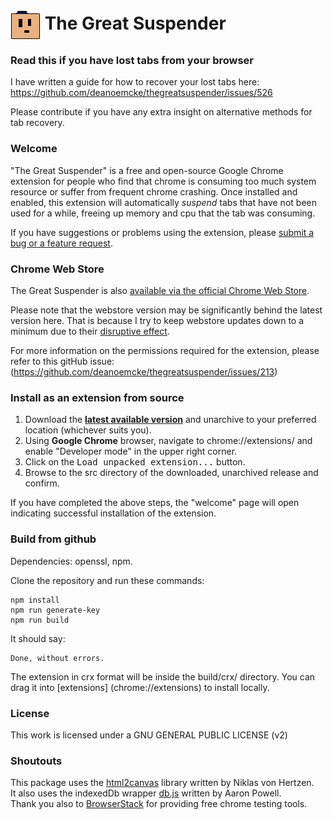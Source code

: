 # <img src="/src/img/icon48.png" align="absmiddle"> The Great Suspender

### Read this if you have lost tabs from your browser

I have written a guide for how to recover your lost tabs here: https://github.com/deanoemcke/thegreatsuspender/issues/526

Please contribute if you have any extra insight on alternative methods for tab recovery.

### Welcome

"The Great Suspender" is a free and open-source Google Chrome extension for people who find that chrome is consuming too much system resource or suffer from frequent chrome crashing. Once installed and enabled, this extension will automatically *suspend* tabs that have not been used for a while, freeing up memory and cpu that the tab was consuming.

If you have suggestions or problems using the extension, please [submit a bug or a feature request](https://github.com/deanoemcke/thegreatsuspender/issues/).

### Chrome Web Store

The Great Suspender is also [available via the official Chrome Web Store](https://chrome.google.com/webstore/detail/the-great-suspender/klbibkeccnjlkjkiokjodocebajanakg).

Please note that the webstore version may be significantly behind the latest version here. That is because I try to keep webstore updates down to a minimum due to their [disruptive effect](https://github.com/deanoemcke/thegreatsuspender/issues/526).

For more information on the permissions required for the extension, please refer to this gitHub issue: (https://github.com/deanoemcke/thegreatsuspender/issues/213)

### Install as an extension from source

1. Download the **[latest available version](https://github.com/deanoemcke/thegreatsuspender/releases/tag/v6.30)** and unarchive to your preferred location (whichever suits you).
2. Using **Google Chrome** browser, navigate to chrome://extensions/ and enable "Developer mode" in the upper right corner.
3. Click on the <kbd>Load unpacked extension...</kbd> button.
4. Browse to the src directory of the downloaded, unarchived release and confirm.

If you have completed the above steps, the "welcome" page will open indicating successful installation of the extension.

### Build from github

Dependencies: openssl, npm.

Clone the repository and run these commands:
```
npm install
npm run generate-key
npm run build
```

It should say:
```
Done, without errors.
```

The extension in crx format will be inside the build/crx/ directory. You can drag it into [extensions] (chrome://extensions) to install locally.

### License

This work is licensed under a GNU GENERAL PUBLIC LICENSE (v2)

### Shoutouts

This package uses the [html2canvas](https://github.com/niklasvh/html2canvas) library written by Niklas von Hertzen.  
It also uses the indexedDb wrapper [db.js](https://github.com/aaronpowell/db.js) written by Aaron Powell.  
Thank you also to [BrowserStack](https://www.browserstack.com) for providing free chrome testing tools.
